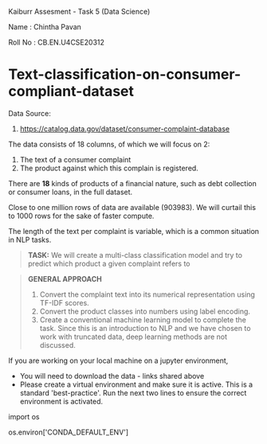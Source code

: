Kaiburr Assesment - Task 5 (Data Science)


Name : Chintha Pavan


Roll No : CB.EN.U4CSE20312



# Text-classification-on-consumer-compliant-dataset

Data Source:

1. https://catalog.data.gov/dataset/consumer-complaint-database


The data consists of 18 columns, of which we will focus on 2:

1. The text of a consumer complaint
1. The product against which this complain is registered.

There are **18** kinds of products of a financial nature, such as debt collection or consumer loans, in the full dataset.

Close to one million rows of data are available (903983).
We will curtail this to 1000 rows for the sake of faster compute.

The length of the text per complaint is variable, which is a common situation in NLP tasks.

>
>**TASK:** We will create a multi-class classification model and try to predict which product a given complaint refers to
>

>
>**GENERAL APPROACH**
>
> 1. Convert the complaint text into its numerical representation using TF-IDF scores.
> 1. Convert the product classes into numbers using label encoding.
> 1. Create a conventional machine learning model to complete the task. Since this is an introduction to NLP and we have chosen to work with truncated data, deep learning methods are not discussed.


If you are working on your local machine on a jupyter environment,
 -    You will need to download the data - links shared above
 -    Please create a virtual environment and make sure it is active.
      This is a standard 'best-practice'. Run the next two lines to ensure the correct environment is activated.


      
import os


os.environ['CONDA_DEFAULT_ENV']
